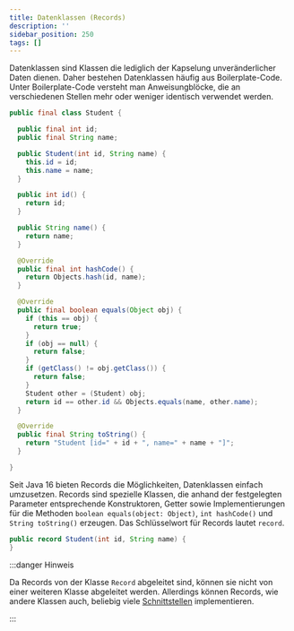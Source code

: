 ```yaml
---
title: Datenklassen (Records)
description: ''
sidebar_position: 250
tags: []
---
```


Datenklassen sind Klassen die lediglich der Kapselung unveränderlicher Daten dienen. Daher bestehen Datenklassen häufig aus Boilerplate-Code. Unter Boilerplate-Code versteht man Anweisungblöcke, die an verschiedenen Stellen mehr oder weniger identisch verwendet
werden.

```java title="Student.java" showLineNumbers
public final class Student {

  public final int id;
  public final String name;

  public Student(int id, String name) {
    this.id = id;
    this.name = name;
  }

  public int id() {
    return id;
  }

  public String name() {
    return name;
  }

  @Override
  public final int hashCode() {
    return Objects.hash(id, name);
  }

  @Override
  public final boolean equals(Object obj) {
    if (this == obj) {
      return true;
    }
    if (obj == null) {
      return false;
    }
    if (getClass() != obj.getClass()) {
      return false;
    }
    Student other = (Student) obj;
    return id == other.id && Objects.equals(name, other.name);
  }

  @Override
  public final String toString() {
    return "Student [id=" + id + ", name=" + name + "]";
  }

}
```

Seit Java 16 bieten Records die Möglichkeiten, Datenklassen einfach umzusetzen. Records sind spezielle Klassen, die anhand der festgelegten Parameter entsprechende Konstruktoren, Getter sowie Implementierungen für die Methoden `boolean equals(object: Object)`,
`int hashCode()` und `String toString()` erzeugen. Das Schlüsselwort für Records lautet `record`.

```java title="Student.java" showLineNumbers
public record Student(int id, String name) {
}
```

:::danger Hinweis

Da Records von der Klasse `Record` abgeleitet sind, können sie nicht von einer weiteren Klasse abgeleitet werden. Allerdings können Records, wie andere Klassen auch, beliebig viele [Schnittstellen](interfaces.md) implementieren.

:::
